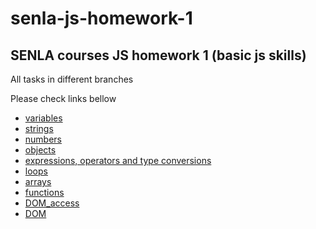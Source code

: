 # senla-js-homework-1
## SENLA courses JS homework 1 (basic js skills)

All tasks in different branches

Please check links bellow

* [variables](https://github.com/sergey-tokar/senla-js-homework-1/tree/variables)
* [strings](https://github.com/sergey-tokar/senla-js-homework-1/tree/strings)
* [numbers](https://github.com/sergey-tokar/senla-js-homework-1/tree/numbers)
* [objects](https://github.com/sergey-tokar/senla-js-homework-1/tree/objects)
* [expressions, operators and type conversions](https://github.com/sergey-tokar/senla-js-homework-1/tree/expressions-operators-type_conversions)
* [loops](https://github.com/sergey-tokar/senla-js-homework-1/tree/loops)
* [arrays](https://github.com/sergey-tokar/senla-js-homework-1/tree/arrays)
* [functions](https://github.com/sergey-tokar/senla-js-homework-1/tree/functions)
* [DOM_access](https://github.com/sergey-tokar/senla-js-homework-1/tree/DOM_access)
* [DOM](https://github.com/sergey-tokar/senla-js-homework-1/tree/DOM)
